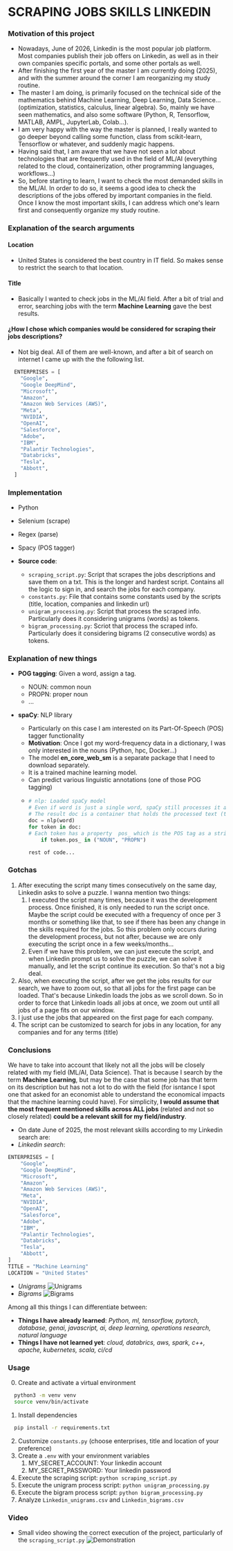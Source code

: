 # SCRAPING JOBS SKILLS LINKEDIN
### Motivation of this project
+ Nowadays, June of 2026, Linkedin is the most popular job platform. Most companies publish their job offers on Linkedin, as well as in their own companies specific portals, and some other
  portals as well. 
+ After finishing the first year of the master I am currently doing (2025), and with the summer around the corner I am reorganizing my study routine.
+ The master I am doing, is primarily focused on the technical side of the mathematics behind Machine Learning, Deep Learning, Data Science... (optimization, statistics, calculus, linear algebra). So, mainly we have seen mathematics, and also some software (Python, R, Tensorflow, MATLAB, AMPL, JupyterLab, Colab...).
+ I am very happy with the way the master is planned, I really wanted to go deeper beyond calling some function, class from scikit-learn, Tensorflow or whatever, and suddenly magic happens.  
+ Having said that, I am aware that we have not seen a lot about technologies that are frequently used in the field of ML/AI (everything related to the cloud, containerization, other programming languages, workflows...)
+ So, before starting to learn, I want to check the most demanded skills in the ML/AI. In order to do so, it seems a good idea to check the descriptions of the jobs offered by important companies in the field. Once I know the most important skills, I can address which one's learn first and consequently organize my study routine.
### Explanation of the search arguments
#### Location
+ United States is considered the best country in IT field. So makes sense to restrict the search to that location.
#### Title
+ Basically I wanted to check jobs in the ML/AI field. After a bit of trial and error, searching jobs with the term **Machine Learning** gave the best results.
#### ¿How I chose which companies would be considered for scraping their jobs descriptions?
+ Not big deal. All of them are well-known, and after a bit of search on internet I came up with the the following list.
```py
  ENTERPRISES = [
    "Google",
    "Google DeepMind",
    "Microsoft",
    "Amazon",
    "Amazon Web Services (AWS)",
    "Meta",
    "NVIDIA",
    "OpenAI",
    "Salesforce",
    "Adobe",
    "IBM",
    "Palantir Technologies",
    "Databricks",
    "Tesla",
    "Abbott",
  ]
```
### Implementation
+ Python
+ Selenium (scrape)
+ Regex (parse)
+ Spacy (POS tagger)

+ **Source code**:
  + `scraping_script.py`: Script that scrapes the jobs descriptions and save them on a txt. This is the longer and hardest script. Contains all the logic to sign in, and search the jobs for each company.
  + `constants.py`: File that contains some constants used by the scripts (title, location, companies and linkedin url)
  + `unigram_processing.py`: Script that process the scraped info. Particularly does it considering unigrams (words) as tokens.
  + `bigram_processing.py`: Scriot that process the scraped info.
  Particularly does it considering bigrams (2 consecutive words) as tokens.
### Explanation of new things
+ **POG tagging**: Given a word, assign a tag.
  + NOUN: common noun
  + PROPN: proper noun
  + ...
   
+ **spaCy**: NLP library
  + Particularly on this case I am interested on its Part-Of-Speech (POS) tagger functionality
  + **Motivation**: Once I got my word-frequency data in a dictionary, I was only interested in the nouns (Python, hpc, Docker...)
  + The model **en_core_web_sm** is a separate package that I need to download separately.
  + It is a trained machine learning model. 
  + Can predict various linguistic annotations (one of those POG tagging)
  + ```py
    # nlp: Loaded spaCy model
    # Even if word is just a single word, spaCy still processes it as a document
    # The result doc is a container that holds the processed text (tokenized)
    doc = nlp(word) 
    for token in doc:
    # Each token has a property  pos_ which is the POS tag as a string
        if token.pos_ in ("NOUN", "PROPN")
    
    rest of code...
    ```
### Gotchas
1. After executing the script many times consecutively on the same day, Linkedin asks to solve a puzzle. I wanna mention two things:
   1. I executed the script many times, because it was the development process. Once finished, it is only needed to run the script once. Maybe the script could be executed with a frequency of once per 3 months or something like that, to see if there has been any change in the skills required for the jobs.
   So this problem only occurs during the development process, but not after, because we are only executing the script once in a few weeks/months...
   2. Even if we have this problem, we can just execute the script, and when Linkedin prompt us to solve the puzzle, we can solve it manually, and let the script continue its execution. So that's not a big deal.
2. Also, when executing the script, after we get the jobs results for our search, we have to zoom out, so that all jobs for the first page can be loaded. That's because Linkedin loads the jobs as we scroll down. So in order to force that Linkedin loads all jobs at once, we zoom out until all jobs of a page fits on our window.
3. I just use the jobs that appeared on the first page for each company.
4. The script can be customized to search for jobs in any location, for any companies and for any terms (title)
### Conclusions
We have to take into account that likely not all the jobs will be closely related with my field (ML/AI, Data Science). That is because I search by the term **Machine Learning**, but may be the case that some job has that term on its description but has not a lot to do with the field (for isntance I spot one that asked for an economist able to understand the economical impacts that the machine learning could have). For simplicity, **I would assume that the most frequent mentioned skills across ALL jobs** (related and not so closely related) **could be a relevant skill for my field/industry**.
+ On date June of 2025, the most relevant skills according to my Linkedin search are:
+ *Linkedin search*:
```py
ENTERPRISES = [
    "Google",
    "Google DeepMind",
    "Microsoft",
    "Amazon",
    "Amazon Web Services (AWS)",
    "Meta",
    "NVIDIA",
    "OpenAI",
    "Salesforce",
    "Adobe",
    "IBM",
    "Palantir Technologies",
    "Databricks",
    "Tesla",
    "Abbott",
]
TITLE = "Machine Learning"
LOCATION = "United States"
```
+ *Unigrams*
![Unigrams](output/unigramshighlightedoutput.png)
+ *Bigrams*
![Bigrams](output/bigramshighlightedoutput.png)

Among all this things I can differentiate between:
+ **Things I have already learned**: *Python, ml, tensorflow, pytorch, database, genai, javascript, ai, deep learning, operations research, natural language*
+ **Things I have not learned yet**: *cloud, databrics, aws, spark, c++, apache, kubernetes, scala, ci/cd*
### Usage
0. Create and activate a virtual environment
```bash
  python3 -m venv venv
  source venv/bin/activate
```
1. Install dependencies
```bash
  pip install -r requirements.txt
```
2. Customize `constants.py` (choose enterprises, title and location of your preference)
3. Create a `.env` with your environment variables 
   1. MY_SECRET_ACCOUNT: Your linkedin account
   2. MY_SECRET_PASSWORD: Your linkedin password
4. Execute the scraping script: `python scraping_script.py`
5. Execute the unigram process script: `python unigram_processing.py`
6. Execute the bigram process script: `python bigram_processing.py`
7. Analyze `Linkedin_unigrams.csv` and `Linkedin_bigrams.csv`

### Video
+ Small video showing the correct execution of the project, particularly of the `scraping_script.py`
![Demonstration](https://github.com/user-attachments/assets/9c622ea2-34d3-4b56-82a4-e88b4b1b134b)

